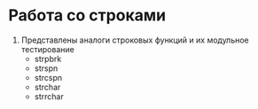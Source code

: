 # Работа со строками 

1. Представлены аналоги строковых функций и их модульное тестирование
   - strpbrk
   - strspn
   - strcspn
   - strchar
   - strrchar  
